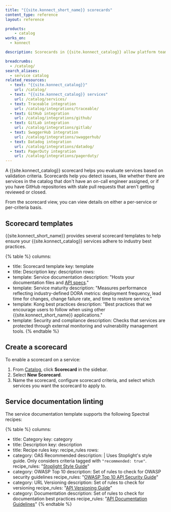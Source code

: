 ```yaml
---
title: "{{site.konnect_short_name}} scorecards"
content_type: reference
layout: reference

products:
    - catalog
works_on:
  - konnect

description: Scorecards in {{site.konnect_catalog}} allow platform teams to monitor services for compliance with Kong-recommended and industry-defined best practices in {{site.konnect_short_name}}.

breadcrumbs:
  - /catalog/
search_aliases:
  - service catalog
related_resources:
  - text: "{{site.konnect_catalog}}"
    url: /catalog/
  - text: "{{site.konnect_catalog}} services"
    url: /catalog/services/
  - text: Traceable integration
    url: /catalog/integrations/traceable/
  - text: GitHub integration
    url: /catalog/integrations/github/
  - text: GitLab integration
    url: /catalog/integrations/gitlab/
  - text: SwaggerHub integration
    url: /catalog/integrations/swaggerhub/
  - text: Datadog integration
    url: /catalog/integrations/datadog/
  - text: PagerDuty integration
    url: /catalog/integrations/pagerduty/
---
```


A {{site.konnect_catalog}} scorecard helps you evaluate services based on validation criteria. Scorecards help you detect issues, like whether there are services in the catalog that don't have an on-call engineer assigned, or if you have GitHub repositories with stale pull requests that aren't getting reviewed or closed. 

From the scorecard view, you can view details on either a per-service or per-criteria basis.

## Scorecard templates

{{site.konnect_short_name}} provides several scorecard templates to help ensure your {{site.konnect_catalog}} services adhere to industry best practices.

<!--vale off-->
{% table %}
columns:
  - title: Scorecard template
    key: template
  - title: Description
    key: description
rows:
  - template: Service documentation
    description: "Hosts your documentation files and [API specs](https://apistylebook.stoplight.io/)."
  - template: Service maturity
    description: "Measures performance reflecting industry-defined DORA metrics: deployment frequency, lead time for changes, change failure rate, and time to restore service."
  - template: Kong best practices
    description: "Best practices that we encourage users to follow when using other {{site.konnect_short_name}} applications."
  - template: Security and compliance
    description: Checks that services are protected through external monitoring and vulnerability management tools.
{% endtable %}
<!--vale on-->

## Create a scorecard

To enable a scorecard on a service:
     
1. From [Catalog](https://cloud.konghq.com/us/service-catalog/), click **Scorecard** in the sidebar.
2. Select **New Scorecard**.
3. Name the scorecard, configure scorecard criteria, and select which services you want the scorecard to apply to.


## Service documentation linting

The service documentation template supports the following Spectral recipes:

<!--vale off-->
{% table %}
columns:
  - title: Category
    key: category
  - title: Description
    key: description
  - title: Recipe rules
    key: recipe_rules
rows:
  - category: OAS Recommended
    description: |
      Uses Stoplight's style guide. Only considers criteria tagged with `"recommended: true"`.
    recipe_rules: "[Stoplight Style Guide](https://apistylebook.stoplight.io/docs/stoplight-style-guide)"
  - category: OWASP Top 10
    description: Set of rules to check for OWASP security guidelines
    recipe_rules: "[OWASP Top 10 API Security Guide](https://apistylebook.stoplight.io/docs/owasp-top-10-2023)"
  - category: URL Versioning
    description: Set of rules to check for versioning
    recipe_rules: "[API Versioning Guide](https://apistylebook.stoplight.io/docs/versioning)"
  - category: Documentation
    description: Set of rules to check for documentation best practices
    recipe_rules: "[API Documentation Guidelines](https://apistylebook.stoplight.io/docs/documentation)"
{% endtable %}
<!--vale on-->


